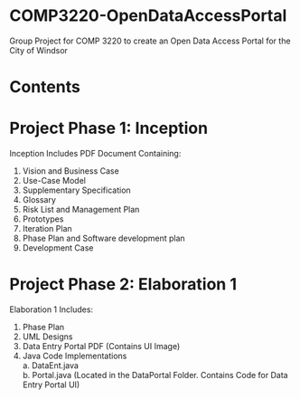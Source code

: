 # COMP3220-OpenDataAccessPortal
Group Project for COMP 3220 to create an Open Data Access Portal for the City of Windsor
<br/>
# Contents

# Project Phase 1: Inception
Inception Includes PDF Document Containing:<br/>
1. Vision and Business Case<br/>
2. Use-Case Model<br/>
3. Supplementary Specification<br/>
4. Glossary<br/>
5. Risk List and Management Plan<br/>
6. Prototypes<br/>
7. Iteration Plan<br/>
8. Phase Plan and Software development plan<br/>
9. Development Case

# Project Phase 2: Elaboration 1
Elaboration 1 Includes:<br/>
1. Phase Plan<br/>
2. UML Designs<br/>
3. Data Entry Portal PDF (Contains UI Image) <br/>
4. Java Code Implementations<br/>
   a. DataEnt.java<br/>
   b. Portal.java (Located in the DataPortal Folder. Contains Code for Data Entry Portal UI)
